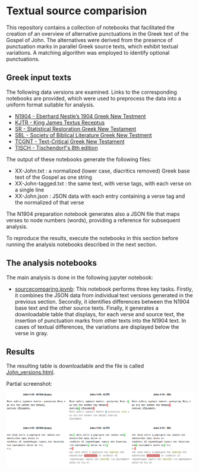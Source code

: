 # Textual source comparision

This repository contains a collection of notebooks that facilitated the creation of an overview of alternative punctuations in the Greek text of the Gospel of John. The alternatives were derived from the presence of punctuation marks in parallel Greek source texts, which exhibit textual variations. A matching algorithm was employed to identify optional punctuations.

## Greek input texts

The following data versions are examined. Links to the corresponding notebooks are provided, which were used to preprocess the data into a uniform format suitable for analysis.

- [N1904 - Eberhard Nestle’s 1904 Greek New Testment](N1904/prepare_N1904.ipynb)
- [KJTR - King James Textus Receptus](KJTR/prepare_KJTR.ipynb)
- [SR - Statistical Restoration Greek New Testament](SR/prepare_SR.ipynb)
- [SBL - Society of Biblical Literature Greek New Testment](SBL/prepare_SBL.ipynb)
- [TCGNT - Text-Critical Greek New Testament](TCGNT/prepare_TCGNT.ipynb)
- [TISCH - Tischendorf's 8th edition](TISCH/prepare_TISCH.ipynb)

The output of these notebooks generate the following files:

- XX-John.txt : a normalized (lower case, diacritics removed) Greek base text of the Gospel as one string
- XX-John-tagged.txt : the same text, with verse tags, with each verse on a single line
- XX-John.json : JSON data with each entry containing a verse tag and the normalized of that verse 

The N1904 preparation notebook generates also a JSON file that maps verses to node numbers (words), providing a reference for subsequent analysis.

To reproduce the results, execute the notebooks in this section before running the analysis notebooks described in the next section.

## The analysis notebooks

The main analysis is done in the following jupyter notebook:


- [sourcecomparing.ipynb](sourcecomparing.ipynb): This notebook performs three key tasks. Firstly, it combines the JSON data from individual text versions generated in the previous section. Secondly, it identifies differences between the N1904 base text and the other source texts. Finally, it generates a downloadable table that displays, for each verse and source text, the insertion of punctuation marks from other texts into the N1904 text. In cases of textual differences, the variations are displayed below the verse in gray.

## Results

The resulting table is downloadable and the file is called [John_versions.html](https://tonyjurg.github.io/John-punctuation-browser/John_versions.html).

Partial screenshot:

<img src="images/example.png">


